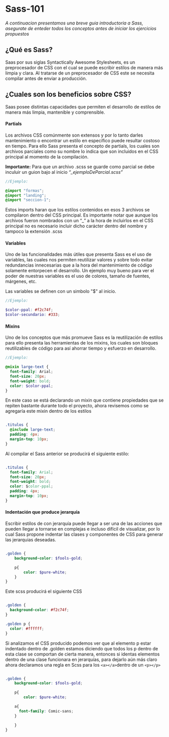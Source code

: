 # Sass-101

*A continuacion presentamos una breve guia introductoria a Sass, asegurate de enteder todos los conceptos antes de iniciar los ejercicios propuestos*

## ¿Qué es Sass? 
Saas por sus siglas Syntactically Awesome Stylesheets, es un preprocesador de CSS con el cual se puede escribir estilos de manera más limpia y clara. Al tratarse de un preprocesador de CSS este se necesita compilar antes de enviar a producción.

## ¿Cuales son los beneficios sobre CSS? 
Saas posee distintas capacidades que permiten el desarrollo de estilos de manera más limpia, mantenible y comprensible. 

#### Partials

Los archivos CSS comúnmente son extensos y por lo tanto darles mantenimiento o encontrar un estilo en específico puede resultar costoso en tiempo. Para ello Sass presenta el concepto de partials, los cuales son archivos parciales como su nombre lo indica que son incluidos en el CSS principal al momento de la compilación. 

__Importante:__ Para que un archivo .scss se guarde como parcial se debe inculuir un guion bajo al inicio *“_ejemploDeParcial.scss”*

``` scss
//Ejemplo:

@import "formas";
@import "landing";
@import "seccion-1";

``` 
Estos imports haran que los estilos contenidos en esos 3 archivos se compilaron dentro del CSS principal. Es importante notar que aunque los archivos fueron nombrados con un “_” a la hora de incluirlos en el CSS principal no es necesario incluir dicho carácter dentro del nombre y tampoco la extensión .scss 

#### Variables

Uno de las funcionalidades más útiles que presenta Sass es el uso de variables, las cuales nos permiten reutilizar valores y sobre todo evitar redundancias innecesarias que a la hora del mantenimiento de código solamente entorpecen el desarrollo.
Un ejemplo muy bueno para ver el poder de nuestras variables es el uso de colores, tamaño de fuentes, márgenes, etc.

Las variables se definen con un simbolo "$" al inicio.

``` scss
//Ejemplo:

$color-ppal: #f2c74f;
$color-secundario: #333;

``` 
#### Mixins

Uno de los conceptos que más promueve Sass es la reutilización de estilos para ello presenta las herramientas de los mixins, los cuales son bloques reutilizables de código para así  ahorrar tiempo y esfuerzo en desarrollo.

``` scss
//Ejemplo:

@mixin large-text {
  font-family: Arial;
  font-size: 20px;
  font-weight: bold;
  color: $color-ppal;
}

``` 
En este caso se está declarando un mixin que contiene propiedades que se repiten bastante durante todo el proyecto, ahora revisemos como se agregaría este mixin dentro de los estilos

``` scss

.titulos {
  @include large-text;
  padding: 4px;
  margin-top: 10px;
}

```

Al compilar el Sass anterior se producirá el siguiente estilo: 

``` css

.titulos {
  font-family: Arial;
  font-size: 20px;
  font-weight: bold;
  color: $color-ppal;
  padding: 4px;
  margin-top: 10px;
}

```

#### Indentación que produce jerarquía

Escribir estilos de con jerarquía puede llegar a ser una de las acciones que pueden llegar a tornarse en complejas e incluso difícil de visualizar, por lo cual Sass propone indentar las clases y componentes de CSS para generar las jerarquias deseadas.

```scss

.golden {
    background-color: $fools-gold;

    p{
    	color: $pure-white;
    }
}

```

Este scss producirá el siguiente CSS

``` css

.golden {
  background-color: #f2c74f;
}

.golden p {
  color: #ffffff;
}

```

Si analizamos el CSS producido podemos ver que al elemento p estar indentado dentro de .golden estamos diciendo que todos los p dentro de esta clase se comportan de cierta manera, entonces si identas elementos dentro de una clase funcionara en jerarquías, para  dejarlo aún más claro ahora declaramos una regla en Scss para los ```<a></a>```dentro de un ```<p></p>``` 

``` scss

.golden {
    background-color: $fools-gold;

    p{
    	color: $pure-white;

	a{
	  font-family: Comic-sans;
	}

    }
}

```
